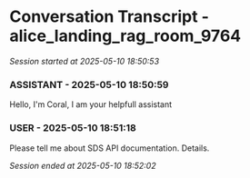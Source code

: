 # Conversation Transcript - alice_landing_rag_room_9764

*Session started at 2025-05-10 18:50:53*

### ASSISTANT - 2025-05-10 18:50:59

Hello, I'm Coral, I am your helpfull assistant

### USER - 2025-05-10 18:51:18

Please tell me about SDS API documentation. Details.

*Session ended at 2025-05-10 18:52:02*

